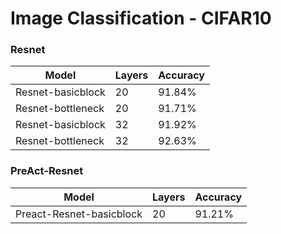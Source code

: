 # Image Classification - CIFAR10

### Resnet
| Model | Layers | Accuracy |
|  ----  | ----  | ---- |
| Resnet-basicblock | 20 | 91.84%|
| Resnet-bottleneck | 20 | 91.71%|
| Resnet-basicblock | 32 | 91.92%|
| Resnet-bottleneck | 32 | 92.63%|

### PreAct-Resnet
| Model | Layers | Accuracy |
|  ----  | ----  | ---- |
| Preact-Resnet-basicblock| 20 | 91.21% |
